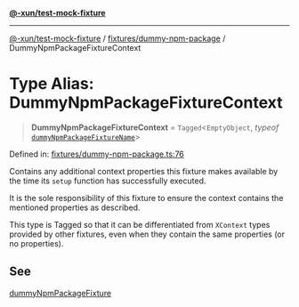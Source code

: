 [**@-xun/test-mock-fixture**](../../../README.md)

***

[@-xun/test-mock-fixture](../../../README.md) / [fixtures/dummy-npm-package](../README.md) / DummyNpmPackageFixtureContext

# Type Alias: DummyNpmPackageFixtureContext

> **DummyNpmPackageFixtureContext** = `Tagged`\<`EmptyObject`, *typeof* [`dummyNpmPackageFixtureName`](../variables/dummyNpmPackageFixtureName.md)\>

Defined in: [fixtures/dummy-npm-package.ts:76](https://github.com/Xunnamius/test-utils/blob/3c079421bf89bc52feb9a33221326ac6f32a13b7/packages/test-mock-fixture/src/fixtures/dummy-npm-package.ts#L76)

Contains any additional context properties this fixture makes available by
the time its `setup` function has successfully executed.

It is the sole responsibility of this fixture to ensure the context contains
the mentioned properties as described.

This type is Tagged so that it can be differentiated from `XContext`
types provided by other fixtures, even when they contain the same properties
(or no properties).

## See

[dummyNpmPackageFixture](../functions/dummyNpmPackageFixture.md)
